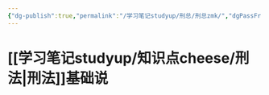 ```yaml
---
{"dg-publish":true,"permalink":"/学习笔记studyup/刑总/刑总zmk/","dgPassFrontmatter":true,"created":"2024-09-22T15:21:49.528+08:00","updated":"2024-10-22T22:05:19.537+08:00"}
---
```



# [[学习笔记studyup/知识点cheese/刑法\|刑法]]基础说
